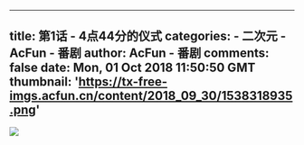 
---
title: 第1话 - 4点44分的仪式
categories: 
    - 二次元
    - AcFun - 番剧
author: AcFun - 番剧
comments: false
date: Mon, 01 Oct 2018 11:50:50 GMT
thumbnail: 'https://tx-free-imgs.acfun.cn/content/2018_09_30/1538318935.png'
---

<div>   
<img src="https://tx-free-imgs.acfun.cn/content/2018_09_30/1538318935.png" referrerpolicy="no-referrer">  
</div>
            